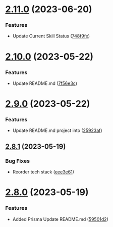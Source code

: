 # [2.11.0](https://github.com/hossainchisty/hossainchisty/compare/v2.10.0...v2.11.0) (2023-06-20)


### Features

* Update Current Skill Status ([748f9fe](https://github.com/hossainchisty/hossainchisty/commit/748f9fe7d2ae96eca2976ee8a7996008d91dbb4e))



# [2.10.0](https://github.com/hossainchisty/hossainchisty/compare/v2.9.0...v2.10.0) (2023-05-22)


### Features

* Update README.md ([7f56e3c](https://github.com/hossainchisty/hossainchisty/commit/7f56e3ccb2e366c46561d009551afae08957aff9))



# [2.9.0](https://github.com/hossainchisty/hossainchisty/compare/v2.8.1...v2.9.0) (2023-05-22)


### Features

* Update README.md project into ([25923af](https://github.com/hossainchisty/hossainchisty/commit/25923af1fdd27a2ed1847e0801722f56824ff6f6))



## [2.8.1](https://github.com/hossainchisty/hossainchisty/compare/v2.8.0...v2.8.1) (2023-05-19)


### Bug Fixes

* Reorder tech stack ([eee3e61](https://github.com/hossainchisty/hossainchisty/commit/eee3e615238508fb79a2977c5da9c891eef58d83))



# [2.8.0](https://github.com/hossainchisty/hossainchisty/compare/v2.7.1...v2.8.0) (2023-05-19)


### Features

* Added Prisma Update README.md ([59501d2](https://github.com/hossainchisty/hossainchisty/commit/59501d2115463d49b63d6fd6b8aa6f8eb73ef621))



